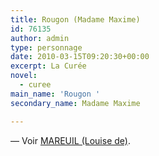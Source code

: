 ```yaml
---
title: Rougon (Madame Maxime)
id: 76135
author: admin
type: personnage
date: 2010-03-15T09:20:30+00:00
excerpt: La Curée
novel:
  - curee
main_name: 'Rougon '
secondary_name: Madame Maxime

---
```

— Voir <a href="/personnage/mareuil-louise-de/" target="_self">MAREUIL (Louise de)</a>.